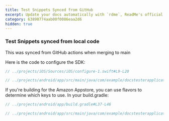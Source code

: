 ```yaml
---
title: Test Snippets Synced from GitHub
excerpt: Update your docs automatically with `rdme`, ReadMe's official CLI and GitHub Action!
category: 63890774aab00f0086eaa2d6
hidden: true
---
```


###  Test Snippets synced from local code

This was synced from GitHub actions when merging to main

Here is the code to configure the SDK:

```swift
// ../projects/iOS/Sources/iOS/configure-1.swift#L9-L20
```
```kotlin
// ../projects/android/app/src/main/java/com/example/docstesterapplication/MainApplicationOnlyPlayStore.kt#L8-L14
```

If you're building for the Amazon Appstore, you can use flavors to determine which keys to use. In your build.gradle:

```groovy
// ../projects/android/app/build.gradle#L37-L46
```
```kotlin
// ../projects/android/app/src/main/java/com/example/docstesterapplication/MainApplication.kt#L9-L20
```
